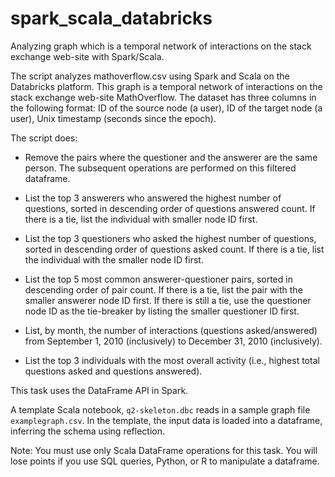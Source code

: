 # spark_scala_databricks
Analyzing graph which is a temporal network of interactions on the stack exchange web-site with Spark/Scala.

The script analyzes mathoverflow.csv using Spark and Scala on the Databricks platform. This graph is a temporal network of interactions on the stack exchange web-site MathOverflow. The dataset has three columns in the following format: ID of the source node (a user), ID of the target node (a user),  Unix timestamp (seconds since the epoch).

The script does:
- Remove the pairs where the questioner and the answerer are the same person. The subsequent operations are performed on this filtered dataframe.

- List the top 3 answerers who answered the highest number of questions, sorted in descending order of questions answered count. If there is a tie, list the individual with smaller node ID first.

- List the top 3 questioners who asked the highest number of questions, sorted in descending order of questions asked count. If there is a tie, list the individual with the smaller node ID first.

- List the top 5 most common answerer-questioner pairs, sorted in descending order of pair count. If there is a tie, list the pair with the smaller answerer node ID first. If there is still a tie, use the questioner node ID as the tie-breaker by listing the smaller questioner ID first.

- List, by month, the number of interactions (questions asked/answered) from September 1, 2010 (inclusively) to December 31, 2010 (inclusively).

- List the top 3 individuals with the most overall activity (i.e., highest total questions asked and questions answered).

This task uses the DataFrame API in Spark.

A template Scala notebook, `q2-skeleton.dbc` reads in a sample graph file `examplegraph.csv`. In the template, the input data is loaded into a dataframe, inferring the schema using reflection.

Note: You must use only Scala DataFrame operations for this task. You will lose points if you use SQL queries, Python, or R to manipulate a dataframe.
